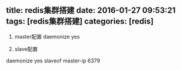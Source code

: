 title: redis集群搭建
date: 2016-01-27 09:53:21
tags: [redis集群搭建]
categories: [redis]
---

1. master配置
daemonize yes

2. slave配置

daemonize yes
slaveof master-ip 6379
